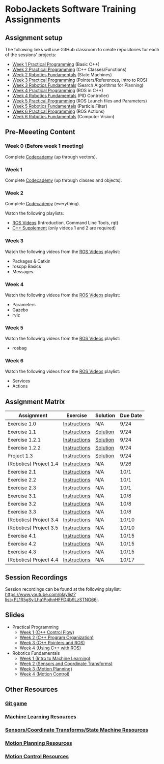 # RoboJackets Software Training Assignments

## Assignment setup
The following links will use GitHub classroom to create repositories for each of the sessions' projects:
 - [Week 1 Practical Programming](https://classroom.github.com/a/HkIuITsO) (Basic C++)
 - [Week 2 Practical Programming](https://classroom.github.com/a/goq5FDdZ) (C++ Classes/Functions)
 - [Week 2 Robotics Fundamentals](https://classroom.github.com/a/euIyNH9J) (State Machines)
 - [Week 3 Practical Programming](https://classroom.github.com/a/o2692-9w) (Pointers/References, Intro to ROS)
 - [Week 3 Robotics Fundamentals](https://classroom.github.com/a/lyOlorTJ) (Search Algorithms for Planning)
 - [Week 4 Practical Programming](https://classroom.github.com/a/LeHV5EB5) (ROS in C++)
 - [Week 4 Robotics Fundamentals](https://classroom.github.com/a/zaVdG8Nc) (PID Controller)
 - [Week 5 Practical Programming](https://classroom.github.com/a/k6h8yTSn) (ROS Launch files and Parameters)
 - [Week 5 Robotics Fundamentals](https://classroom.github.com/a/aqS_sEbK) (Particle Filter)
 - [Week 6 Practical Programming](https://classroom.github.com/a/ur2MQxbs) (ROS Actions)
 - [Week 6 Robotics Fundamentals](https://classroom.github.com/a/8iKkuGBI) (Computer Vision)
 
## Pre-Meeeting Content
### Week 0 (Before week 1 meeting)
Complete [Codecademy](https://www.codecademy.com/learn/learn-c-plus-plus) (up through vectors).

### Week 1
Complete [Codecademy](https://www.codecademy.com/learn/learn-c-plus-plus) (up through classes and objects).

### Week 2
Complete [Codecademy](https://www.codecademy.com/learn/learn-c-plus-plus) (everything).

Watch the following playlists:
 - [ROS Videos](https://www.youtube.com/playlist?list=PL1R5gSylLha3i1nbDdmpkJ6wBVudIJheI) (Introduction, Command Line Tools, rqt)
 - [C++ Supplement](https://www.youtube.com/playlist?list=PL1R5gSylLha1t7D1HKpHB49ZG8oC0fERh) (only videos 1 and 2 are required)
 
### Week 3
Watch the following videos from the [ROS Videos](https://www.youtube.com/playlist?list=PL1R5gSylLha3i1nbDdmpkJ6wBVudIJheI) playlist:
 - Packages & Catkin
 - roscpp Basics
 - Messages
 
### Week 4
Watch the following videos from the [ROS Videos](https://www.youtube.com/playlist?list=PL1R5gSylLha3i1nbDdmpkJ6wBVudIJheI) playlist:
 - Parameters
 - Gazebo
 - rviz
 
### Week 5
Watch the following videos from the [ROS Videos](https://www.youtube.com/playlist?list=PL1R5gSylLha3i1nbDdmpkJ6wBVudIJheI) playlist:
 - rosbag
 
### Week 6
Watch the following videos from the [ROS Videos](https://www.youtube.com/playlist?list=PL1R5gSylLha3i1nbDdmpkJ6wBVudIJheI) playlist:
 - Services
 - Actions
 
## Assignment Matrix

| Assignment | Exercise | Solution | Due Date |
|---|---|---|---|
| Exercise 1.0 | [Instructions](https://github.com/RoboJackets/software-training/blob/master/assignments/week_1/exercise_1_0/README.md) | N/A | 9/24 |
| Exercise 1.1 | [Instructions](https://github.com/RoboJackets/software-training/blob/master/assignments/week_1/exercise_1_1/exercise_1_1.md) | [Solution](https://github.com/RoboJackets/software-training/blob/master/assignments/week_1/exercise_1_1/exercise_1_1_answer.cpp) | 9/24 |
| Exercise 1.2.1 | [Instructions](https://github.com/RoboJackets/software-training/blob/master/assignments/week_1/exercise_1_2/exercise_1_2.md) | [Solution](https://github.com/RoboJackets/software-training/blob/master/assignments/week_1/exercise_1_2/exercise_1_2_1_solution.cpp) | 9/24 |
| Exercise 1.2.2 | [Instructions](https://github.com/RoboJackets/software-training/blob/master/assignments/week_1/exercise_1_2/exercise_1_2.md) | [Solution](https://github.com/RoboJackets/software-training/blob/master/assignments/week_1/exercise_1_2/exercise_1_2_2_solution.cpp) | 9/24 |
| Project 1.3 | [Instructions](https://github.com/RoboJackets/software-training/blob/master/assignments/week_1/project_1_3/Project_1_3.md) | [Solution](https://github.com/RoboJackets/software-training/blob/master/assignments/week_1/project_1_3/project_1_3_answer.cpp) | 9/24 |
| (Robotics) Project 1.4 | [Instructions](https://github.com/RoboJackets/software-training/blob/master/assignments/week_1/project_1_4/project_1_4.md) | N/A | 9/26 |
| Exercise 2.1 | [Instructions](https://github.com/RoboJackets/software-training/blob/master/assignments/week_2/exercise_2_1/exercise_2_1.md) | N/A | 10/1 |
| Exercise 2.2 | [Instructions](https://github.com/RoboJackets/software-training/blob/master/assignments/week_2/exercise_2_2/exercise_2_2.md) | N/A | 10/1 |
| Exercise 2.3 | [Instructions](https://github.com/RoboJackets/software-training/blob/master/assignments/week_2/exercise_2_3/exercise_2_3.md) | N/A | 10/1 |
| Exercise 3.1 | [Instructions](https://github.com/RoboJackets/software-training/blob/master/assignments/week_3/exercise_3_1/Exercise_3_1.md) | N/A | 10/8 |
| Exercise 3.2 | [Instructions](https://github.com/RoboJackets/software-training/tree/master/assignments/week_3/exercise_3_2/exercise_3_2.md) | N/A | 10/8 |
| Exercise 3.3 | [Instructions](https://github.com/RoboJackets/software-training/tree/master/assignments/week_3/exercise_3_3/exercise_3_3.md) | N/A | 10/8 |
| (Robotics) Project 3.4 | [Instructions](https://github.com/RoboJackets/software-training/tree/master/assignments/week_3/project_3_4/README.md) | N/A | 10/10 |
| (Robotics) Project 3.5 | [Instructions](https://github.com/RoboJackets/software-training/tree/master/assignments/week_3/project_3_5/README.md) | N/A | 10/10 |
| Exercise 4.1 | [Instructions](https://github.com/RoboJackets/software-training/blob/master/assignments/week_4/week_4_exercises/exercise_4_1/exercise_4_1.md) | N/A | 10/15 |
| Exercise 4.2 | [Instructions](https://github.com/RoboJackets/software-training/blob/master/assignments/week_4/week_4_exercises/exercise_4_2/exercise_4_2.md) | N/A | 10/15 |
| Exercise 4.3 | [Instructions](https://github.com/RoboJackets/software-training/blob/master/assignments/week_4/week_4_exercises/exercise_4_3/exercise_4_3.md) | N/A | 10/15 |
| (Robotics) Project 4.4 | [Instructions](https://github.com/RoboJackets/software-training/blob/master/assignments/week_4/week_4_exercises/project_4_4/README.md) | N/A | 10/17 |

## Session Recordings
Session recordings can be found at the following playlist: https://www.youtube.com/playlist?list=PL1R5gSylLha1PojhnHFFD4b9LzSTNG66j.

## Slides
 - Practical Programming
    - [Week 1 (C++ Control Flow)](https://docs.google.com/presentation/d/1RS7rACqkAK302b8EHbmua6fdw4CejuzRodIEGPReJn0/edit?usp=sharing)
    - [Week 2 (C++ Program Organization)](https://docs.google.com/presentation/d/1dBRXK34k6EfZsPH-osEa8K1WdB2qDh890UXY5BPFqq8/edit?usp=sharing)
    - [Week 3 (C++ Pointers and ROS)](https://docs.google.com/presentation/d/1spqslSD-iorxuNAzIY0BSNGDuVntWP8UuoT4yPl20Hc/edit?usp=sharing)
    - [Week 4 (Using C++ with ROS)](https://docs.google.com/presentation/d/1EPMqYvWlvHj654Dz6f3QgS0_dL33TlYJ-Nvz6Ngv9xg/edit?usp=sharing)
 - Robotics Fundamentals
    - [Week 1 (Intro to Machine Learning)](https://docs.google.com/presentation/d/1I3VZPxjHIDAsbaU-VmcZpUjGdTNTg0DQTiC-Wh28Wks/edit?usp=sharing)
    - [Week 2 (Sensors and Coordinate Transforms)](https://docs.google.com/presentation/d/10XG177crZjNxN25UKXuz4DFdurWaYbVyf3OOjuakuJo/edit?usp=sharing)
    - [Week 3 (Motion Planning)](https://docs.google.com/presentation/d/1AB9QyDpCWT3789ADbo_qyG0x2RAi9bZS70DGigwY6iE/edit?usp=sharing)
    - [Week 4 (Motion Control)](https://docs.google.com/presentation/d/1gcBE5dqtp8WcaGv3TBKpXl7_uFQK0-NFm9xfRzZl7QI/edit?usp=sharing)

## Other Resources
### [Git game](https://learngitbranching.js.org/)
### [Machine Learning Resources](https://docs.google.com/document/d/10f75qIEoydtrtnnZ16mB3Qr-KiTv-_9EeUJgQvcAY90/edit?usp=sharing)
### [Sensors/Coordinate Transforms/State Machine Resources](https://docs.google.com/document/d/1ywg7DQty-xkKA20u2jZabeuJOWlBavrAlr881-CaBvg/edit?usp=sharing)
### [Motion Planning Resources](https://docs.google.com/document/d/16EmyzQXcN0gxSK9oD3LXHLyXR6YgjFvv1qQVpf_wqRg/edit?usp=sharing)
### [Motion Control Resources](https://docs.google.com/document/d/1clr6obP2kW4DcjtYu4ofSQiTp2Mz6m34Me4QIJTbfmw/edit?usp=sharing)
